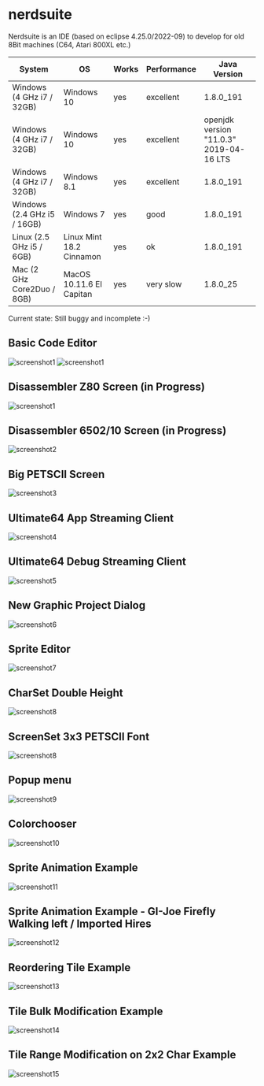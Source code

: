 # nerdsuite
Nerdsuite is an IDE (based on eclipse 4.25.0/2022-09) to develop for old 8Bit machines (C64, Atari 800XL etc.)  

| System | OS | Works | Performance | Java Version
| -- | -- | -- | -- | -- |
| Windows (4 GHz i7 / 32GB) | Windows 10 | yes | excellent| 1.8.0_191
| Windows (4 GHz i7 / 32GB) | Windows 10 | yes | excellent| openjdk version "11.0.3" 2019-04-16 LTS
| Windows (4 GHz i7 / 32GB) | Windows 8.1 | yes | excellent| 1.8.0_191
| Windows (2.4 GHz i5 / 16GB) | Windows 7 | yes | good| 1.8.0_191
| Linux (2.5 GHz i5 / 6GB) | Linux Mint 18.2 Cinnamon | yes | ok | 1.8.0_191
| Mac (2 GHz Core2Duo / 8GB) | MacOS 10.11.6 El Capitan | yes | very slow | 1.8.0_25

Current state: Still buggy and incomplete :-)


## Basic Code Editor
![screenshot1](https://github.com/guidobonerz/nerdsuite/blob/develop/docs/basic_editor1.png)
![screenshot1](https://github.com/guidobonerz/nerdsuite/blob/develop/docs/basic_editor2.png)
## Disassembler Z80 Screen (in Progress)
![screenshot1](https://github.com/guidobonerz/nerdsuite/blob/develop/docs/disasmz80.png)
## Disassembler 6502/10 Screen (in Progress)
![screenshot2](https://github.com/guidobonerz/nerdsuite/blob/develop/docs/disasm6502.png)
## Big PETSCII Screen
![screenshot3](https://github.com/guidobonerz/nerdsuite/blob/develop/docs/WideScreen.png)
## Ultimate64 App Streaming Client
![screenshot4](https://github.com/guidobonerz/nerdsuite/blob/develop/docs/ultimate64-streaming-windows.png)
## Ultimate64 Debug Streaming Client
![screenshot5](https://github.com/guidobonerz/nerdsuite/blob/develop/docs/debugstream_view.png)
## New Graphic Project Dialog
![screenshot6](https://github.com/guidobonerz/nerdsuite/blob/develop/docs/ns_screen1.png)
## Sprite Editor
![screenshot7](https://github.com/guidobonerz/nerdsuite/blob/develop/docs/ns_screen2.png)
## CharSet Double Height
![screenshot8](https://github.com/guidobonerz/nerdsuite/blob/develop/docs/ns_screen4.png)
## ScreenSet 3x3 PETSCII Font
![screenshot8](https://github.com/guidobonerz/nerdsuite/blob/develop/docs/3x3ScreenSetFont.png)
## Popup menu
![screenshot9](https://github.com/guidobonerz/nerdsuite/blob/develop/docs/ns_screen3.png)
## Colorchooser
![screenshot10](https://github.com/guidobonerz/nerdsuite/blob/develop/docs/ColorChooser.png)
## Sprite Animation Example
![screenshot11](https://github.com/guidobonerz/nerdsuite/blob/develop/docs/drops_animation.gif)
## Sprite Animation Example - GI-Joe Firefly Walking left / Imported Hires
![screenshot12](https://github.com/guidobonerz/nerdsuite/blob/develop/docs/gi-joe-firefly-walk-left.gif)
## Reordering Tile Example
![screenshot13](https://github.com/guidobonerz/nerdsuite/blob/develop/docs/tile_reordering.gif)
## Tile Bulk Modification Example
![screenshot14](https://github.com/guidobonerz/nerdsuite/blob/develop/docs/tile_bulk_modification.gif)
## Tile Range Modification on 2x2 Char Example
![screenshot15](https://github.com/guidobonerz/nerdsuite/blob/develop/docs/tile_range_modification.gif)


